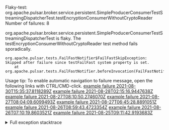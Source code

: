         
Flaky-test: org.apache.pulsar.broker.service.persistent.SimpleProducerConsumerTestStreamingDispatcherTest.testEncryptionConsumerWithoutCryptoReader
Number of failures: 8

org.apache.pulsar.broker.service.persistent.SimpleProducerConsumerTestStreamingDispatcherTest is flaky. The testEncryptionConsumerWithoutCryptoReader test method fails sporadically.

```
org.apache.pulsar.tests.FailFastNotifier$FailFastSkipException: Skipped after failure since testFailFast system property is set.
	at org.apache.pulsar.tests.FailFastNotifier.beforeInvocation(FailFastNotifier.java:88)

```

Usage tip: To enable automatic navigation to failure message, open the following links with CTRL/CMD-click.
[example failure 2021-08-30T15:35:37.8118289Z](https://github.com/apache/pulsar/runs/3463119398?check_suite_focus=true#step:9:2491)
[example failure 2021-08-28T02:15:16.9447638Z](https://github.com/apache/pulsar/runs/3448473880?check_suite_focus=true#step:9:1488)
[example failure 2021-08-27T08:10:50.2746070Z](https://github.com/apache/pulsar/runs/3440980370?check_suite_focus=true#step:9:1559)
[example failure 2021-08-27T08:04:09.6099493Z](https://github.com/apache/pulsar/runs/3440855241?check_suite_focus=true#step:9:1484)
[example failure 2021-08-27T06:45:28.8891051Z](https://github.com/apache/pulsar/runs/3440411158?check_suite_focus=true#step:9:1485)
[example failure 2021-08-26T08:59:43.4723354Z](https://github.com/apache/pulsar/runs/3430539961?check_suite_focus=true#step:9:2194)
[example failure 2021-08-26T07:10:19.8603521Z](https://github.com/apache/pulsar/runs/3429892136?check_suite_focus=true#step:9:1546)
[example failure 2021-08-25T09:11:42.9193683Z](https://github.com/apache/pulsar/runs/3420085427?check_suite_focus=true#step:10:1490)


<details>
<summary>Full exception stacktrace</summary>
<code><pre>
org.apache.pulsar.tests.FailFastNotifier$FailFastSkipException: Skipped after failure since testFailFast system property is set.
	at org.apache.pulsar.tests.FailFastNotifier.beforeInvocation(FailFastNotifier.java:88)

</pre></code>
</details>

